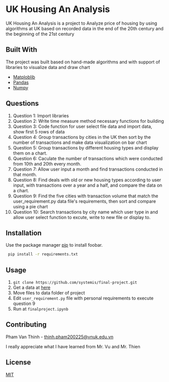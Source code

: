 # UK Housing An Analysis

UK Housing An Analysis is a project to Analyze price of housing by using algorithms at UK based on recorded data in the end of the 20th century and the beginning of the 21st century


## Built With

The project was built based on hand-made algorithms and with support of libraries to visualize data and draw chart

* [Matploblib](https://matplotlib.org/)
* [Pandas](https://pandas.pydata.org/)
* [Numpy](https://numpy.org/)

## Questions
1. Question 1: Import libraries
2. Question 2: Write time measure method necessary functions for building
3. Question 3: Code function for user select file data and import data,  show first 5 rows of data
4. Question 4: Group transactions by cities in the UK then sort by the number of transactions and make data visualization on bar chart 
5. Question 5: Group transactions by different housing types and display them on a chart.
6. Question 6: Caculate the number of transactions which were conducted from 10th and 20th every month.
7. Question 7: Allow user input a month and find transactions conducted in that month. 
8. Question 8: Find deals with old or new housing types according to user input, with transactions over a year and a half, and compare the data on a chart.
9. Question 9: Find the five cities with transaction volume that match the user_requirement.py data file's requirements, then sort and compare using a pie chart
10. Question 10: Search transactions by city name which user type in and allow user select function to excute, write to new file or display to.

## Installation

Use the package manager [pip](https://pip.pypa.io/en/stable/) to install foobar.

```bash
 pip install -r requirements.txt
```

## Usage
1. ```git clone https://github.com/systemis/final-project.git```
2. Get a data at [here](https://drive.google.com/drive/folders/1F_CRtPE3iZ8ebKkFekv8CEdEtOZ0IMj8?usp=sharing)
3. Move files to data folder of project
4. Edit ```user_requirement.py``` file with personal requirements to execute question 9
5. Run at  `finalproject.ipynb`


## Contributing
Pham Van Thinh - thinh.pham200225@vnuk.edu.vn

I really appreciate what I have learned from Mr. Vu and Mr. Thien


## License
[MIT](https://choosealicense.com/licenses/mit/)